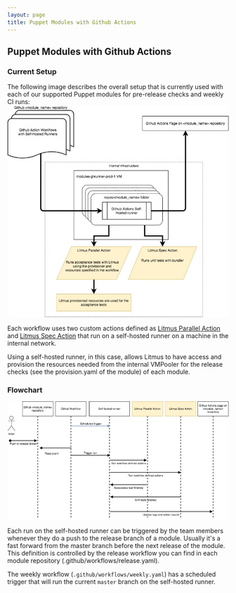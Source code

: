 ```yaml
---
layout: page
title: Puppet Modules with Github Actions
---
```


## Puppet Modules with Github Actions
 
### Current Setup 

The following image describes the overall setup that is currently used with each of our supported Puppet modules for pre-release checks and weekly CI runs:
![Github Actions - self-hosted runner configurations](Github%20Actions%20Architecture.jpg)

Each workflow uses two custom actions defined as [Litmus Parallel Action](https://github.com/puppetlabs/action-litmus_parallel) and [Litmus Spec Action](https://github.com/puppetlabs/action-litmus_spec) that run on a self-hosted runner on a machine in the internal network. 

Using a self-hosted runner, in this case, allows Litmus to have access and provision the resources needed from the internal VMPooler for the release checks (see the provision.yaml of the module) of each module. 

### Flowchart

![Github Actions - self-hosted runner flowchart with Litmus Actions](Github%20Actions%20Flowchart.jpg)

Each run on the self-hosted runner can be triggered by the team members whenever they do a push to the release branch of a module. Usually it's a fast forward from the master branch before the next release of the module. This definition is controlled by the release workflow you can find in each module repository (.github/workflows/release.yaml). 

The weekly workflow (`.github/workflows/weekly.yaml`) has a scheduled trigger that will run the current `master` branch on the self-hosted runner. 
